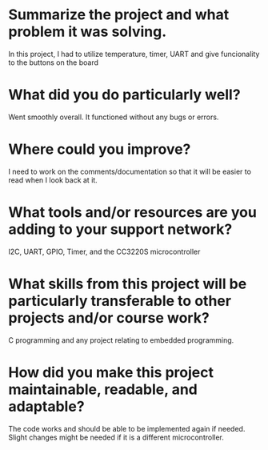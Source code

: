 # Summarize the project and what problem it was solving.
In this project, I had to utilize temperature, timer, UART and give funcionality to the buttons on the board
# What did you do particularly well?
Went smoothly overall. It functioned without any bugs or errors.
# Where could you improve?
I need to work on the comments/documentation so that it will be easier to read when I look back at it.
# What tools and/or resources are you adding to your support network?
I2C, UART, GPIO, Timer, and the CC3220S microcontroller
# What skills from this project will be particularly transferable to other projects and/or course work?
C programming and any project relating to embedded programming.
# How did you make this project maintainable, readable, and adaptable?
The code works and should be able to be implemented again if needed. Slight changes might be needed if it is a different microcontroller.
